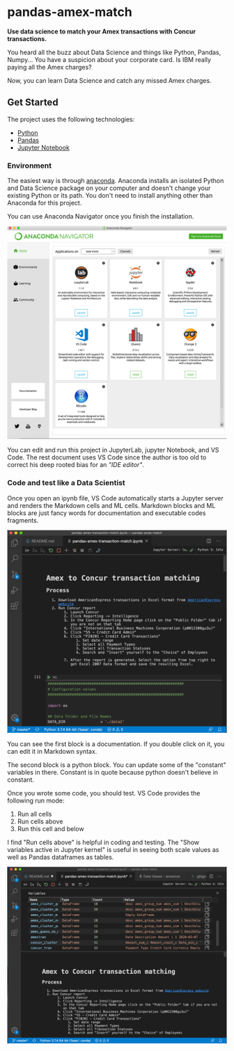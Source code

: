 # pandas-amex-match

**Use data science to match your Amex transactions with Concur transactions.**

You heard all the buzz about Data Science and things like Python, Pandas, Numpy...
You have a suspicion about your corporate card. Is IBM really paying all the Amex charges?

Now, you can learn Data Science and catch any missed Amex charges. 

## Get Started

The project uses the following technologies:

- [Python](https://www.python.org)
- [Pandas](https://pandas.pydata.org/docs/)
- [Jupyter Notebook](https://jupyter.org)

### Environment

The easiest way is through [anaconda](https://www.anaconda.com/). Anaconda installs an isolated Python and Data Science package on your computer and doesn't change your existing Python or its path. You don't need to install anything other than Anaconda for this project.

You can use Anaconda Navigator once you finish the installation.

![Navigator](./image_for_readme/anaconda-launcher.png "Anacode Navigator")

You can edit and run this project in JupyterLab, jupyter Notebook, and VS Code. The rest document uses VS Code since the author is too old to correct his deep rooted bias for an *"IDE editor"*. 

### Code and test like a Data Scientist

Once you open an ipynb file, VS Code automatically starts a Jupyter server and renders the Markdown cells and ML cells. Markdown blocks and ML blocks are just fancy words for documentation and executable codes fragments.

![VSCode](./image_for_readme/code-ipynb.png "VS Code ipynb")

You can see the first block is a documentation. If you double click on it, you can edit it in Markdown syntax.

The second block is a python block. You can update some of the "constant" variables in there. Constant is in quote because python doesn't believe in constant.

Once you wrote some code, you should test. VS Code provides the following run mode:

1. Run all cells
1. Run cells above
1. Run this cell and below

I find "Run cells above" is helpful in coding and testing. The "Show variables active in Jupyter kernel" is useful in seeing both scale values as well as Pandas dataframes as tables. 

![VSCode Variable](./image_for_readme/code-variable.png "Variable view")
